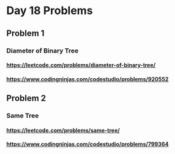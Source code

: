 # Day 18 Problems

## Problem 1

### Diameter of Binary Tree

#### <https://leetcode.com/problems/diameter-of-binary-tree/>

#### <https://www.codingninjas.com/codestudio/problems/920552>

## Problem 2

### Same Tree

#### <https://leetcode.com/problems/same-tree/>

#### <https://www.codingninjas.com/codestudio/problems/799364>
